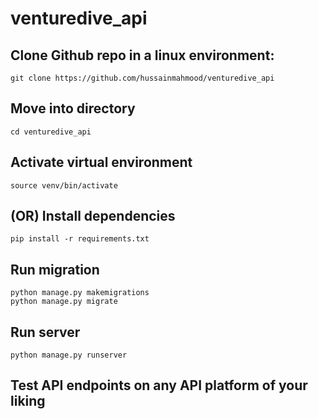 # venturedive_api

## Clone Github repo in a linux environment:
```console
git clone https://github.com/hussainmahmood/venturedive_api
```

## Move into directory
```console
cd venturedive_api
```

## Activate virtual environment
```console
source venv/bin/activate
```

## (OR) Install dependencies
```console
pip install -r requirements.txt
```

## Run migration
```console
python manage.py makemigrations
python manage.py migrate
```

## Run server
```console
python manage.py runserver
```

## Test API endpoints on any API platform of your liking

